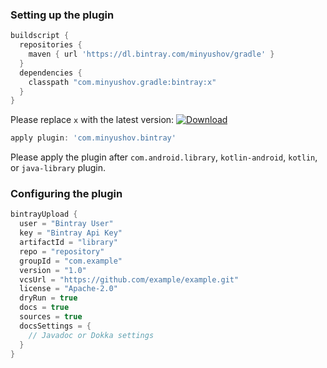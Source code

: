 ### Setting up the plugin
```groovy
buildscript {
  repositories {
    maven { url 'https://dl.bintray.com/minyushov/gradle' }
  }
  dependencies {
    classpath "com.minyushov.gradle:bintray:x"
  }
}
```
Please replace `x` with the latest version: [![Download](https://api.bintray.com/packages/minyushov/gradle/bintray/images/download.svg)](https://bintray.com/minyushov/gradle/bintray/_latestVersion)

```groovy
apply plugin: 'com.minyushov.bintray'
```
Please apply the plugin after `com.android.library`, `kotlin-android`, `kotlin`, or `java-library` plugin. 

### Configuring the plugin
```groovy
bintrayUpload {
  user = "Bintray User"
  key = "Bintray Api Key"
  artifactId = "library"
  repo = "repository"
  groupId = "com.example"
  version = "1.0"
  vcsUrl = "https://github.com/example/example.git"
  license = "Apache-2.0"
  dryRun = true
  docs = true
  sources = true
  docsSettings = {
    // Javadoc or Dokka settings
  }
}
```